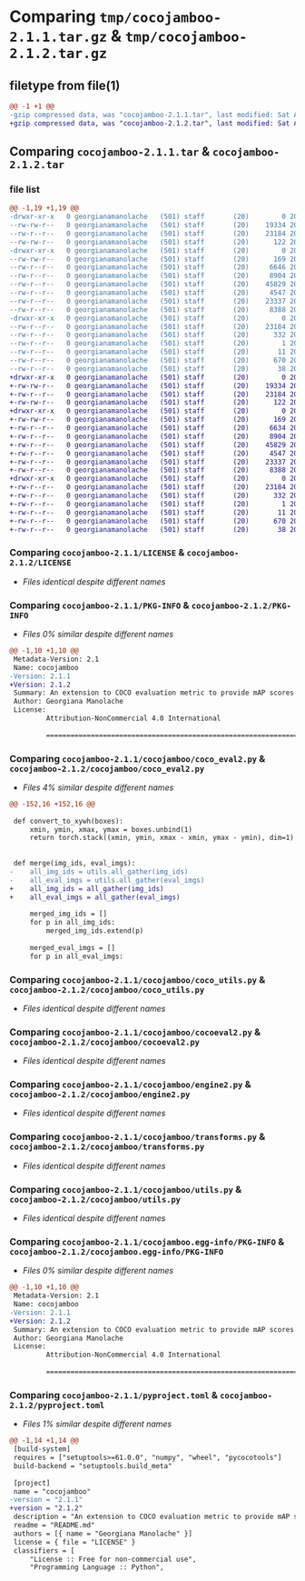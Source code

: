 # Comparing `tmp/cocojamboo-2.1.1.tar.gz` & `tmp/cocojamboo-2.1.2.tar.gz`

## filetype from file(1)

```diff
@@ -1 +1 @@
-gzip compressed data, was "cocojamboo-2.1.1.tar", last modified: Sat Apr 29 10:25:47 2023, max compression
+gzip compressed data, was "cocojamboo-2.1.2.tar", last modified: Sat Apr 29 10:37:35 2023, max compression
```

## Comparing `cocojamboo-2.1.1.tar` & `cocojamboo-2.1.2.tar`

### file list

```diff
@@ -1,19 +1,19 @@
-drwxr-xr-x   0 georgianamanolache   (501) staff       (20)        0 2023-04-29 10:25:47.475360 cocojamboo-2.1.1/
--rw-rw-r--   0 georgianamanolache   (501) staff       (20)    19334 2023-01-10 14:44:25.000000 cocojamboo-2.1.1/LICENSE
--rw-r--r--   0 georgianamanolache   (501) staff       (20)    23184 2023-04-29 10:25:47.474867 cocojamboo-2.1.1/PKG-INFO
--rw-rw-r--   0 georgianamanolache   (501) staff       (20)      122 2023-03-31 12:26:52.000000 cocojamboo-2.1.1/README.md
-drwxr-xr-x   0 georgianamanolache   (501) staff       (20)        0 2023-04-29 10:25:47.472729 cocojamboo-2.1.1/cocojamboo/
--rw-rw-r--   0 georgianamanolache   (501) staff       (20)      169 2023-04-29 10:18:07.000000 cocojamboo-2.1.1/cocojamboo/__init__.py
--rw-r--r--   0 georgianamanolache   (501) staff       (20)     6646 2023-04-29 10:18:09.000000 cocojamboo-2.1.1/cocojamboo/coco_eval2.py
--rw-r--r--   0 georgianamanolache   (501) staff       (20)     8904 2023-04-29 10:18:01.000000 cocojamboo-2.1.1/cocojamboo/coco_utils.py
--rw-r--r--   0 georgianamanolache   (501) staff       (20)    45829 2023-04-29 07:00:48.000000 cocojamboo-2.1.1/cocojamboo/cocoeval2.py
--rw-r--r--   0 georgianamanolache   (501) staff       (20)     4547 2023-04-29 10:17:58.000000 cocojamboo-2.1.1/cocojamboo/engine2.py
--rw-r--r--   0 georgianamanolache   (501) staff       (20)    23337 2023-02-17 12:32:17.000000 cocojamboo-2.1.1/cocojamboo/transforms.py
--rw-r--r--   0 georgianamanolache   (501) staff       (20)     8388 2023-02-17 12:32:17.000000 cocojamboo-2.1.1/cocojamboo/utils.py
-drwxr-xr-x   0 georgianamanolache   (501) staff       (20)        0 2023-04-29 10:25:47.474133 cocojamboo-2.1.1/cocojamboo.egg-info/
--rw-r--r--   0 georgianamanolache   (501) staff       (20)    23184 2023-04-29 10:25:47.000000 cocojamboo-2.1.1/cocojamboo.egg-info/PKG-INFO
--rw-r--r--   0 georgianamanolache   (501) staff       (20)      332 2023-04-29 10:25:47.000000 cocojamboo-2.1.1/cocojamboo.egg-info/SOURCES.txt
--rw-r--r--   0 georgianamanolache   (501) staff       (20)        1 2023-04-29 10:25:47.000000 cocojamboo-2.1.1/cocojamboo.egg-info/dependency_links.txt
--rw-r--r--   0 georgianamanolache   (501) staff       (20)       11 2023-04-29 10:25:47.000000 cocojamboo-2.1.1/cocojamboo.egg-info/top_level.txt
--rw-r--r--   0 georgianamanolache   (501) staff       (20)      670 2023-04-29 10:19:56.000000 cocojamboo-2.1.1/pyproject.toml
--rw-r--r--   0 georgianamanolache   (501) staff       (20)       38 2023-04-29 10:25:47.475504 cocojamboo-2.1.1/setup.cfg
+drwxr-xr-x   0 georgianamanolache   (501) staff       (20)        0 2023-04-29 10:37:35.159299 cocojamboo-2.1.2/
+-rw-rw-r--   0 georgianamanolache   (501) staff       (20)    19334 2023-01-10 14:44:25.000000 cocojamboo-2.1.2/LICENSE
+-rw-r--r--   0 georgianamanolache   (501) staff       (20)    23184 2023-04-29 10:37:35.158648 cocojamboo-2.1.2/PKG-INFO
+-rw-rw-r--   0 georgianamanolache   (501) staff       (20)      122 2023-03-31 12:26:52.000000 cocojamboo-2.1.2/README.md
+drwxr-xr-x   0 georgianamanolache   (501) staff       (20)        0 2023-04-29 10:37:35.155558 cocojamboo-2.1.2/cocojamboo/
+-rw-rw-r--   0 georgianamanolache   (501) staff       (20)      169 2023-04-29 10:36:40.000000 cocojamboo-2.1.2/cocojamboo/__init__.py
+-rw-r--r--   0 georgianamanolache   (501) staff       (20)     6634 2023-04-29 10:36:37.000000 cocojamboo-2.1.2/cocojamboo/coco_eval2.py
+-rw-r--r--   0 georgianamanolache   (501) staff       (20)     8904 2023-04-29 10:18:01.000000 cocojamboo-2.1.2/cocojamboo/coco_utils.py
+-rw-r--r--   0 georgianamanolache   (501) staff       (20)    45829 2023-04-29 07:00:48.000000 cocojamboo-2.1.2/cocojamboo/cocoeval2.py
+-rw-r--r--   0 georgianamanolache   (501) staff       (20)     4547 2023-04-29 10:17:58.000000 cocojamboo-2.1.2/cocojamboo/engine2.py
+-rw-r--r--   0 georgianamanolache   (501) staff       (20)    23337 2023-02-17 12:32:17.000000 cocojamboo-2.1.2/cocojamboo/transforms.py
+-rw-r--r--   0 georgianamanolache   (501) staff       (20)     8388 2023-02-17 12:32:17.000000 cocojamboo-2.1.2/cocojamboo/utils.py
+drwxr-xr-x   0 georgianamanolache   (501) staff       (20)        0 2023-04-29 10:37:35.157361 cocojamboo-2.1.2/cocojamboo.egg-info/
+-rw-r--r--   0 georgianamanolache   (501) staff       (20)    23184 2023-04-29 10:37:35.000000 cocojamboo-2.1.2/cocojamboo.egg-info/PKG-INFO
+-rw-r--r--   0 georgianamanolache   (501) staff       (20)      332 2023-04-29 10:37:35.000000 cocojamboo-2.1.2/cocojamboo.egg-info/SOURCES.txt
+-rw-r--r--   0 georgianamanolache   (501) staff       (20)        1 2023-04-29 10:37:35.000000 cocojamboo-2.1.2/cocojamboo.egg-info/dependency_links.txt
+-rw-r--r--   0 georgianamanolache   (501) staff       (20)       11 2023-04-29 10:37:35.000000 cocojamboo-2.1.2/cocojamboo.egg-info/top_level.txt
+-rw-r--r--   0 georgianamanolache   (501) staff       (20)      670 2023-04-29 10:36:48.000000 cocojamboo-2.1.2/pyproject.toml
+-rw-r--r--   0 georgianamanolache   (501) staff       (20)       38 2023-04-29 10:37:35.159509 cocojamboo-2.1.2/setup.cfg
```

### Comparing `cocojamboo-2.1.1/LICENSE` & `cocojamboo-2.1.2/LICENSE`

 * *Files identical despite different names*

### Comparing `cocojamboo-2.1.1/PKG-INFO` & `cocojamboo-2.1.2/PKG-INFO`

 * *Files 0% similar despite different names*

```diff
@@ -1,10 +1,10 @@
 Metadata-Version: 2.1
 Name: cocojamboo
-Version: 2.1.1
+Version: 2.1.2
 Summary: An extension to COCO evaluation metric to provide mAP scores with custom paramters.
 Author: Georgiana Manolache
 License: 
         Attribution-NonCommercial 4.0 International
         
         =======================================================================
```

### Comparing `cocojamboo-2.1.1/cocojamboo/coco_eval2.py` & `cocojamboo-2.1.2/cocojamboo/coco_eval2.py`

 * *Files 4% similar despite different names*

```diff
@@ -152,16 +152,16 @@
 
 def convert_to_xywh(boxes):
     xmin, ymin, xmax, ymax = boxes.unbind(1)
     return torch.stack((xmin, ymin, xmax - xmin, ymax - ymin), dim=1)
 
 
 def merge(img_ids, eval_imgs):
-    all_img_ids = utils.all_gather(img_ids)
-    all_eval_imgs = utils.all_gather(eval_imgs)
+    all_img_ids = all_gather(img_ids)
+    all_eval_imgs = all_gather(eval_imgs)
 
     merged_img_ids = []
     for p in all_img_ids:
         merged_img_ids.extend(p)
 
     merged_eval_imgs = []
     for p in all_eval_imgs:
```

### Comparing `cocojamboo-2.1.1/cocojamboo/coco_utils.py` & `cocojamboo-2.1.2/cocojamboo/coco_utils.py`

 * *Files identical despite different names*

### Comparing `cocojamboo-2.1.1/cocojamboo/cocoeval2.py` & `cocojamboo-2.1.2/cocojamboo/cocoeval2.py`

 * *Files identical despite different names*

### Comparing `cocojamboo-2.1.1/cocojamboo/engine2.py` & `cocojamboo-2.1.2/cocojamboo/engine2.py`

 * *Files identical despite different names*

### Comparing `cocojamboo-2.1.1/cocojamboo/transforms.py` & `cocojamboo-2.1.2/cocojamboo/transforms.py`

 * *Files identical despite different names*

### Comparing `cocojamboo-2.1.1/cocojamboo/utils.py` & `cocojamboo-2.1.2/cocojamboo/utils.py`

 * *Files identical despite different names*

### Comparing `cocojamboo-2.1.1/cocojamboo.egg-info/PKG-INFO` & `cocojamboo-2.1.2/cocojamboo.egg-info/PKG-INFO`

 * *Files 0% similar despite different names*

```diff
@@ -1,10 +1,10 @@
 Metadata-Version: 2.1
 Name: cocojamboo
-Version: 2.1.1
+Version: 2.1.2
 Summary: An extension to COCO evaluation metric to provide mAP scores with custom paramters.
 Author: Georgiana Manolache
 License: 
         Attribution-NonCommercial 4.0 International
         
         =======================================================================
```

### Comparing `cocojamboo-2.1.1/pyproject.toml` & `cocojamboo-2.1.2/pyproject.toml`

 * *Files 1% similar despite different names*

```diff
@@ -1,14 +1,14 @@
 [build-system]
 requires = ["setuptools>=61.0.0", "numpy", "wheel", "pycocotools"]
 build-backend = "setuptools.build_meta"
 
 [project]
 name = "cocojamboo"
-version = "2.1.1"
+version = "2.1.2"
 description = "An extension to COCO evaluation metric to provide mAP scores with custom paramters."
 readme = "README.md"
 authors = [{ name = "Georgiana Manolache" }]
 license = { file = "LICENSE" }
 classifiers = [
     "License :: Free for non-commercial use",
     "Programming Language :: Python",
```

